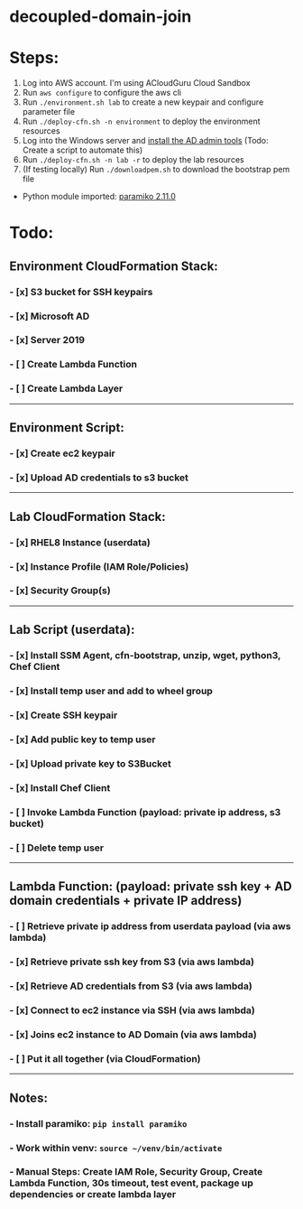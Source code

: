 # decoupled-domain-join
#
# Steps:
1. Log into AWS account. I'm using ACloudGuru Cloud Sandbox
2. Run `aws configure` to configure the aws cli
3. Run `./environment.sh lab` to create a new keypair and configure parameter file
4. Run `./deploy-cfn.sh -n environment` to deploy the environment resources
5. Log into the Windows server and [install the AD admin tools](https://docs.aws.amazon.com/directoryservice/latest/admin-guide/ms_ad_install_ad_tools.html) (Todo: Create a script to automate this)
6. Run `./deploy-cfn.sh -n lab -r` to deploy the lab resources
7. (If testing locally) Run `./downloadpem.sh` to download the bootstrap pem file

- Python module imported: [paramiko 2.11.0](https://pypi.org/project/paramiko/)

# Todo:
## Environment CloudFormation Stack:
### - [x] S3 bucket for SSH keypairs 
### - [x] Microsoft AD
### - [x] Server 2019
### - [ ] Create Lambda Function
### - [ ] Create Lambda Layer
------
## Environment Script:
### - [x] Create ec2 keypair
### - [x] Upload AD credentials to s3 bucket
------
## Lab CloudFormation Stack:
### - [x] RHEL8 Instance (userdata)
### - [x] Instance Profile (IAM Role/Policies)
### - [x] Security Group(s)
------
## Lab Script (userdata):
### - [x] Install SSM Agent, cfn-bootstrap, unzip, wget, python3, Chef Client
### - [x] Install temp user and add to wheel group
### - [x] Create SSH keypair
### - [x] Add public key to temp user
### - [x] Upload private key to S3Bucket
### - [x] Install Chef Client
### - [ ] Invoke Lambda Function (payload: private ip address, s3 bucket)
### - [ ] Delete temp user
------
## Lambda Function: (payload: private ssh key + AD domain credentials + private IP address)
### - [ ] Retrieve private ip address from userdata payload (via aws lambda)
### - [x] Retrieve private ssh key from S3 (via aws lambda)
### - [x] Retrieve AD credentials from S3 (via aws lambda)
### - [x] Connect to ec2 instance via SSH (via aws lambda)
### - [x] Joins ec2 instance to AD Domain (via aws lambda)
### - [ ] Put it all together (via CloudFormation)
------
## Notes:
### - Install paramiko: `pip install paramiko`
### - Work within venv: `source ~/venv/bin/activate`
### - Manual Steps: Create IAM Role, Security Group, Create Lambda Function, 30s timeout, test event, package up dependencies or create lambda layer


